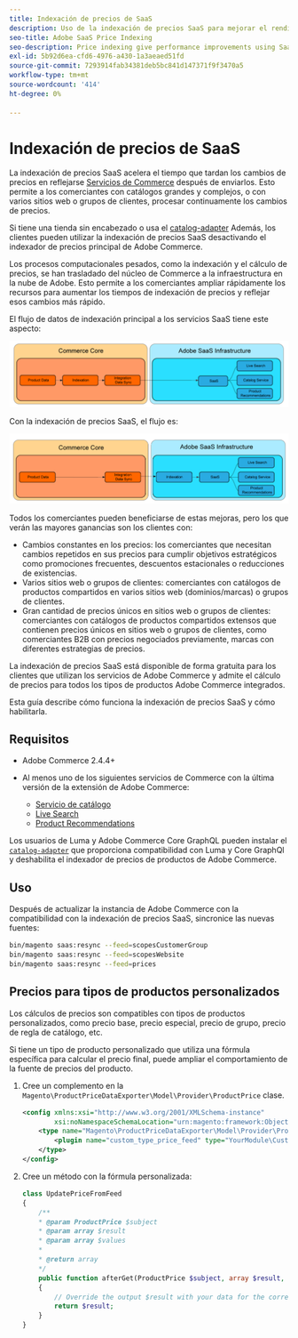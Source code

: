 ```yaml
---
title: Indexación de precios de SaaS
description: Uso de la indexación de precios SaaS para mejorar el rendimiento
seo-title: Adobe SaaS Price Indexing
seo-description: Price indexing give performance improvements using SaaS infrastructure
exl-id: 5b92d6ea-cfd6-4976-a430-1a3aeaed51fd
source-git-commit: 7293914fab34381deb5bc841d147371f9f3470a5
workflow-type: tm+mt
source-wordcount: '414'
ht-degree: 0%

---
```


# Indexación de precios de SaaS

La indexación de precios SaaS acelera el tiempo que tardan los cambios de precios en reflejarse [Servicios de Commerce](../landing/saas.md) después de enviarlos. Esto permite a los comerciantes con catálogos grandes y complejos, o con varios sitios web o grupos de clientes, procesar continuamente los cambios de precios.

Si tiene una tienda sin encabezado o usa el [catalog-adapter](./catalog-adapter.md) Además, los clientes pueden utilizar la indexación de precios SaaS desactivando el indexador de precios principal de Adobe Commerce.

Los procesos computacionales pesados, como la indexación y el cálculo de precios, se han trasladado del núcleo de Commerce a la infraestructura en la nube de Adobe. Esto permite a los comerciantes ampliar rápidamente los recursos para aumentar los tiempos de indexación de precios y reflejar esos cambios más rápido.

El flujo de datos de indexación principal a los servicios SaaS tiene este aspecto:

![Flujo de datos predeterminado](assets/old_way.png)

Con la indexación de precios SaaS, el flujo es:

![Flujo de datos de indexación de precios SaaS](assets/new_way.png)

Todos los comerciantes pueden beneficiarse de estas mejoras, pero los que verán las mayores ganancias son los clientes con:

* Cambios constantes en los precios: los comerciantes que necesitan cambios repetidos en sus precios para cumplir objetivos estratégicos como promociones frecuentes, descuentos estacionales o reducciones de existencias.
* Varios sitios web o grupos de clientes: comerciantes con catálogos de productos compartidos en varios sitios web (dominios/marcas) o grupos de clientes.
* Gran cantidad de precios únicos en sitios web o grupos de clientes: comerciantes con catálogos de productos compartidos extensos que contienen precios únicos en sitios web o grupos de clientes, como comerciantes B2B con precios negociados previamente, marcas con diferentes estrategias de precios.

La indexación de precios SaaS está disponible de forma gratuita para los clientes que utilizan los servicios de Adobe Commerce y admite el cálculo de precios para todos los tipos de productos Adobe Commerce integrados.

Esta guía describe cómo funciona la indexación de precios SaaS y cómo habilitarla.

## Requisitos

* Adobe Commerce 2.4.4+
* Al menos uno de los siguientes servicios de Commerce con la última versión de la extensión de Adobe Commerce:

   * [Servicio de catálogo](../catalog-service/overview.md)
   * [Live Search](../live-search/overview.md)
   * [Product Recommendations](../product-recommendations/guide-overview.md)

Los usuarios de Luma y Adobe Commerce Core GraphQL pueden instalar el [`catalog-adapter`](catalog-adapter.md) que proporciona compatibilidad con Luma y Core GraphQl y deshabilita el indexador de precios de productos de Adobe Commerce.

## Uso

Después de actualizar la instancia de Adobe Commerce con la compatibilidad con la indexación de precios SaaS, sincronice las nuevas fuentes:

```bash
bin/magento saas:resync --feed=scopesCustomerGroup
bin/magento saas:resync --feed=scopesWebsite
bin/magento saas:resync --feed=prices
```

## Precios para tipos de productos personalizados

Los cálculos de precios son compatibles con tipos de productos personalizados, como precio base, precio especial, precio de grupo, precio de regla de catálogo, etc.

Si tiene un tipo de producto personalizado que utiliza una fórmula específica para calcular el precio final, puede ampliar el comportamiento de la fuente de precios del producto.

1. Cree un complemento en la `Magento\ProductPriceDataExporter\Model\Provider\ProductPrice` clase.

   ```xml
   <config xmlns:xsi="http://www.w3.org/2001/XMLSchema-instance"
           xsi:noNamespaceSchemaLocation="urn:magento:framework:ObjectManager/etc/config.xsd">
       <type name="Magento\ProductPriceDataExporter\Model\Provider\ProductPrice">
           <plugin name="custom_type_price_feed" type="YourModule\CustomProductType\Plugin\UpdatePriceFromFeed" />
       </type>
   </config>
   ```

1. Cree un método con la fórmula personalizada:

   ```php
   class UpdatePriceFromFeed
   {
       /**
       * @param ProductPrice $subject
       * @param array $result
       * @param array $values
       *
       * @return array
       */
       public function afterGet(ProductPrice $subject, array $result, array $values) : array
       {
           // Override the output $result with your data for the corresponding products (see original method for details) 
           return $result;
       }
   }
   ```
